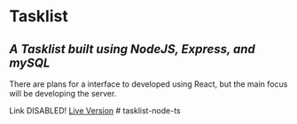 # Tasklist

## _A Tasklist built using NodeJS, Express, and mySQL_

There are plans for a interface to developed using React, but the main focus will
be developing the server.

Link DISABLED!
[Live Version](https://https://github.com/john-seredich/)
#   t a s k l i s t - n o d e - t s  
 